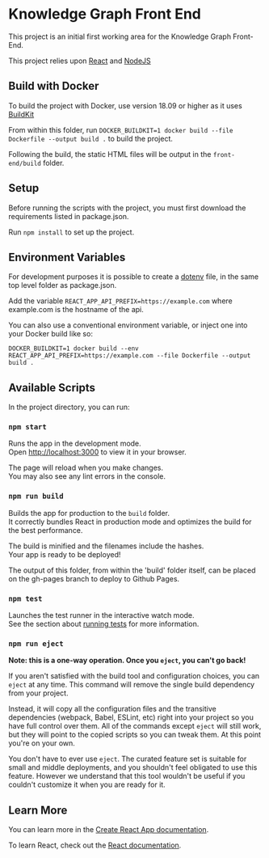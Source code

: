 # Knowledge Graph Front End

This project is an initial first working area for the Knowledge Graph Front-End.

This project relies upon [React](https://reactjs.org/) and [NodeJS](https://nodejs.org/en/)

## Build with Docker

To build the project with Docker, use version 18.09 or higher as it uses [BuildKit](https://docs.docker.com/develop/develop-images/build_enhancements/)

From within this folder, run `DOCKER_BUILDKIT=1 docker build --file Dockerfile --output build .` to build the project.

Following the build, the static HTML files will be output in the `front-end/build` folder.

## Setup

Before running the scripts with the project, you must first download the requirements listed in package.json.

Run `npm install` to set up the project.

## Environment Variables

For development purposes it is possible to create a [dotenv](https://github.com/motdotla/dotenv) file, in the same top level folder as package.json.

Add the variable `REACT_APP_API_PREFIX=https://example.com` where example.com is the hostname of the api. 


You can also use a conventional environment variable, or inject one into your Docker build like so:

`DOCKER_BUILDKIT=1 docker build --env REACT_APP_API_PREFIX=https://example.com --file Dockerfile --output build .`


## Available Scripts

In the project directory, you can run:

### `npm start`

Runs the app in the development mode.\
Open [http://localhost:3000](http://localhost:3000) to view it in your browser.

The page will reload when you make changes.\
You may also see any lint errors in the console.
### `npm run build`

Builds the app for production to the `build` folder.\
It correctly bundles React in production mode and optimizes the build for the best performance.

The build is minified and the filenames include the hashes.\
Your app is ready to be deployed!

The output of this folder, from within the 'build' folder itself, can be placed on the gh-pages branch to deploy to Github Pages.

### `npm test`

Launches the test runner in the interactive watch mode.\
See the section about [running tests](https://facebook.github.io/create-react-app/docs/running-tests) for more information. 

### `npm run eject`

**Note: this is a one-way operation. Once you `eject`, you can't go back!**

If you aren't satisfied with the build tool and configuration choices, you can `eject` at any time. This command will remove the single build dependency from your project.

Instead, it will copy all the configuration files and the transitive dependencies (webpack, Babel, ESLint, etc) right into your project so you have full control over them. All of the commands except `eject` will still work, but they will point to the copied scripts so you can tweak them. At this point you're on your own.

You don't have to ever use `eject`. The curated feature set is suitable for small and middle deployments, and you shouldn't feel obligated to use this feature. However we understand that this tool wouldn't be useful if you couldn't customize it when you are ready for it.

## Learn More

You can learn more in the [Create React App documentation](https://facebook.github.io/create-react-app/docs/getting-started).

To learn React, check out the [React documentation](https://reactjs.org/).
